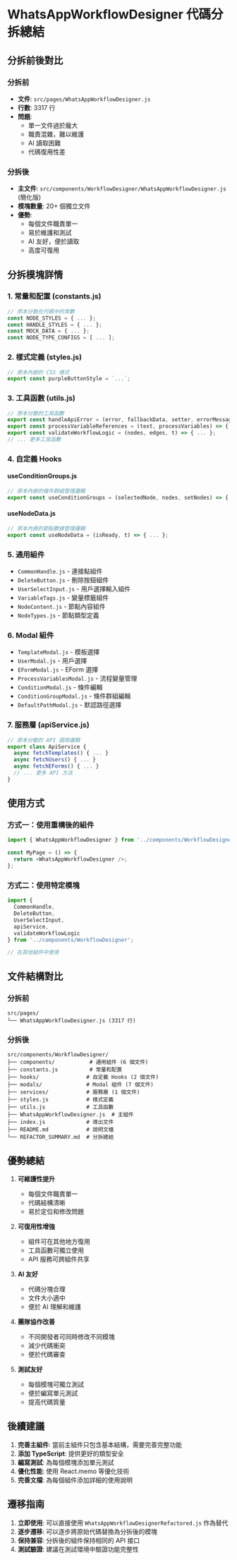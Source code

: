 # WhatsAppWorkflowDesigner 代碼分拆總結

## 分拆前後對比

### 分拆前
- **文件**: `src/pages/WhatsAppWorkflowDesigner.js`
- **行數**: 3317 行
- **問題**: 
  - 單一文件過於龐大
  - 職責混雜，難以維護
  - AI 讀取困難
  - 代碼復用性差

### 分拆後
- **主文件**: `src/components/WorkflowDesigner/WhatsAppWorkflowDesigner.js` (簡化版)
- **模塊數量**: 20+ 個獨立文件
- **優勢**:
  - 每個文件職責單一
  - 易於維護和測試
  - AI 友好，便於讀取
  - 高度可復用

## 分拆模塊詳情

### 1. 常量和配置 (constants.js)
```javascript
// 原本分散在代碼中的常數
const NODE_STYLES = { ... };
const HANDLE_STYLES = { ... };
const MOCK_DATA = { ... };
const NODE_TYPE_CONFIGS = [ ... ];
```

### 2. 樣式定義 (styles.js)
```javascript
// 原本內嵌的 CSS 樣式
export const purpleButtonStyle = `...`;
```

### 3. 工具函數 (utils.js)
```javascript
// 原本分散的工具函數
export const handleApiError = (error, fallbackData, setter, errorMessage) => { ... };
export const processVariableReferences = (text, processVariables) => { ... };
export const validateWorkflowLogic = (nodes, edges, t) => { ... };
// ... 更多工具函數
```

### 4. 自定義 Hooks
#### useConditionGroups.js
```javascript
// 原本內嵌的條件群組管理邏輯
export const useConditionGroups = (selectedNode, nodes, setNodes) => { ... };
```

#### useNodeData.js
```javascript
// 原本內嵌的節點數據管理邏輯
export const useNodeData = (isReady, t) => { ... };
```

### 5. 通用組件
- `CommonHandle.js` - 連接點組件
- `DeleteButton.js` - 刪除按鈕組件
- `UserSelectInput.js` - 用戶選擇輸入組件
- `VariableTags.js` - 變量標籤組件
- `NodeContent.js` - 節點內容組件
- `NodeTypes.js` - 節點類型定義

### 6. Modal 組件
- `TemplateModal.js` - 模板選擇
- `UserModal.js` - 用戶選擇
- `EFormModal.js` - EForm 選擇
- `ProcessVariablesModal.js` - 流程變量管理
- `ConditionModal.js` - 條件編輯
- `ConditionGroupModal.js` - 條件群組編輯
- `DefaultPathModal.js` - 默認路徑選擇

### 7. 服務層 (apiService.js)
```javascript
// 原本分散的 API 調用邏輯
export class ApiService {
  async fetchTemplates() { ... }
  async fetchUsers() { ... }
  async fetchEForms() { ... }
  // ... 更多 API 方法
}
```

## 使用方式

### 方式一：使用重構後的組件
```javascript
import { WhatsAppWorkflowDesigner } from '../components/WorkflowDesigner';

const MyPage = () => {
  return <WhatsAppWorkflowDesigner />;
};
```

### 方式二：使用特定模塊
```javascript
import { 
  CommonHandle, 
  DeleteButton, 
  UserSelectInput,
  apiService,
  validateWorkflowLogic 
} from '../components/WorkflowDesigner';

// 在其他組件中使用
```

## 文件結構對比

### 分拆前
```
src/pages/
└── WhatsAppWorkflowDesigner.js (3317 行)
```

### 分拆後
```
src/components/WorkflowDesigner/
├── components/           # 通用組件 (6 個文件)
├── constants.js          # 常量和配置
├── hooks/               # 自定義 Hooks (2 個文件)
├── modals/              # Modal 組件 (7 個文件)
├── services/            # 服務層 (1 個文件)
├── styles.js            # 樣式定義
├── utils.js             # 工具函數
├── WhatsAppWorkflowDesigner.js  # 主組件
├── index.js             # 導出文件
├── README.md            # 說明文檔
└── REFACTOR_SUMMARY.md  # 分拆總結
```

## 優勢總結

1. **可維護性提升**
   - 每個文件職責單一
   - 代碼結構清晰
   - 易於定位和修改問題

2. **可復用性增強**
   - 組件可在其他地方復用
   - 工具函數可獨立使用
   - API 服務可跨組件共享

3. **AI 友好**
   - 代碼分塊合理
   - 文件大小適中
   - 便於 AI 理解和維護

4. **團隊協作改善**
   - 不同開發者可同時修改不同模塊
   - 減少代碼衝突
   - 便於代碼審查

5. **測試友好**
   - 每個模塊可獨立測試
   - 便於編寫單元測試
   - 提高代碼質量

## 後續建議

1. **完善主組件**: 當前主組件只包含基本結構，需要完善完整功能
2. **添加 TypeScript**: 提供更好的類型安全
3. **編寫測試**: 為每個模塊添加單元測試
4. **優化性能**: 使用 React.memo 等優化技術
5. **完善文檔**: 為每個組件添加詳細的使用說明

## 遷移指南

1. **立即使用**: 可以直接使用 `WhatsAppWorkflowDesignerRefactored.js` 作為替代
2. **逐步遷移**: 可以逐步將原始代碼替換為分拆後的模塊
3. **保持兼容**: 分拆後的組件保持相同的 API 接口
4. **測試驗證**: 建議在測試環境中驗證功能完整性
